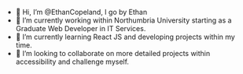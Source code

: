 - 👋 Hi, I’m @EthanCopeland, I go by Ethan 
- 👀 I’m currently working within Northumbria University starting as a Graduate Web Developer in IT Services.
- 🌱 I’m currently learning React JS and developing projects within my time. 
- 💞️ I’m looking to collaborate on more detailed projects within accessibility and challenge myself.

<!---
EthanCopeland/EthanCopeland is a ✨ special ✨ repository because its `README.md` (this file) appears on your GitHub profile.
You can click the Preview link to take a look at your changes.
--->
